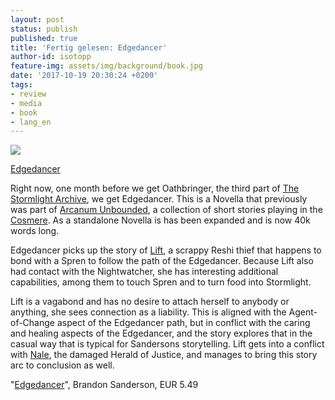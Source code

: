 ```yaml
---
layout: post
status: publish
published: true
title: 'Fertig gelesen: Edgedancer'
author-id: isotopp
feature-img: assets/img/background/book.jpg
date: '2017-10-19 20:30:24 +0200'
tags:
- review
- media
- book
- lang_en
---
```

[![](/uploads/2017/10/edgedancer.jpg)](https://www.amazon.de/Edgedancer-Stormlight-Archive-Brandon-Sanderson/dp/1250166543)

[Edgedancer](https://www.amazon.de/Edgedancer-Stormlight-Archive-Brandon-Sanderson/dp/1250166543)


Right now, one month before we get Oathbringer, the third part
of 
[The Stormlight Archive](https://coppermind.net/wiki/The_Stormlight_Archive), 
we get Edgedancer. This is a Novella that previously was part of
[Arcanum Unbounded](https://coppermind.net/wiki/Arcanum_Unbounded), 
a collection of short stories playing in the
[Cosmere](https://coppermind.net/wiki/Cosmere). As a standalone
Novella is has been expanded and is now 40k words long.

Edgedancer picks up the story of
[Lift](https://coppermind.net/wiki/Lift), a scrappy Reshi thief
that happens to bond with a Spren to follow the path of the
Edgedancer. Because Lift also had contact with the Nightwatcher,
she has interesting additional capabilities, among them to touch
Spren and to turn food into Stormlight.

Lift is a vagabond and has no desire to attach herself to
anybody or anything, she sees connection as a liability. This is
aligned with the Agent-of-Change aspect of the Edgedancer path,
but in conflict with the caring and healing aspects of the
Edgedancer, and the story explores that in the casual way that
is typical for Sandersons storytelling. Lift gets into a
conflict with [Nale](https://coppermind.net/wiki/Nale), the
damaged Herald of Justice, and manages to bring this story arc
to conclusion as well.

"[Edgedancer](https://www.amazon.de/Edgedancer-Stormlight-Archive-Brandon-Sanderson/dp/1250166543)",
Brandon Sanderson, EUR 5.49
